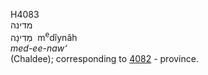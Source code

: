 <body>
  <p>H4083<br>  מדינה  <br> מְדִינָה  ‎  m<sup>e</sup>dı̂ynâh  <br><i>med-ee-naw‘ </i><br>(Chaldee); corresponding to <a href="h4082.htm">4082</a>  - province.<br></p>
 </body>